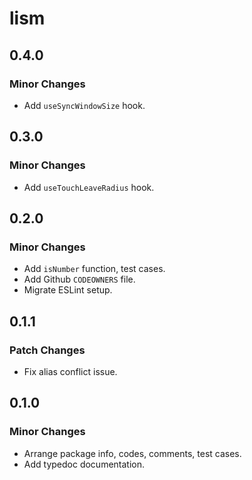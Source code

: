 # lism

## 0.4.0

### Minor Changes

- Add `useSyncWindowSize` hook.

## 0.3.0

### Minor Changes

- Add `useTouchLeaveRadius` hook.

## 0.2.0

### Minor Changes

- Add `isNumber` function, test cases.
- Add Github `CODEOWNERS` file.
- Migrate ESLint setup.

## 0.1.1

### Patch Changes

- Fix alias conflict issue.

## 0.1.0

### Minor Changes

- Arrange package info, codes, comments, test cases.
- Add typedoc documentation.
